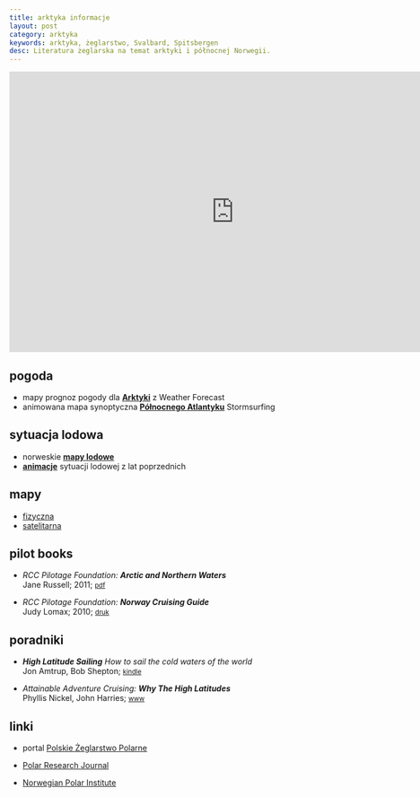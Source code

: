 ```yaml
---
title: arktyka informacje
layout: post
category: arktyka
keywords: arktyka, żeglarstwo, Svalbard, Spitsbergen
desc: Literatura żeglarska na temat arktyki i północnej Norwegii. 
---
```



<iframe src="https://embed.windyty.com/?surface,wind,now,70.081,-5.273,3,,menu,message," width="800" height="500" frameborder="0"></iframe>

pogoda
------
* mapy prognoz pogody dla **[Arktyki](http://www.weather-forecast.com/maps/Arctic)** z Weather Forecast
* animowana mapa synoptyczna **[Północnego Atlantyku](http://www.stormsurfing.com/cgi/display_alt.cgi?a=natla_slp)** Stormsurfing

sytuacja lodowa
---------------
* norweskie **[mapy lodowe](http://polarview.met.no/)**
* **[animacje](http://nsidc.org/cryosphere/sotc/sea_ice_animation.html)** sytuacji lodowej z lat poprzednich

mapy
----
* [fizyczna](http://www.arcgis.com/home/webmap/viewer.html?webmap=ee27a893c7914598983a7fb3ed5244ac)
* [satelitarna](http://www.arcgis.com/home/webmap/viewer.html?webmap=1fffeabdb30949f4aa10daa6cb355001)


pilot books
-----------
* *RCC Pilotage Foundation:* ***Arctic and Northern Waters***  
  Jane Russell; 2011;
  <small>[pdf](http://www.rccpf.org.uk/publications/arctic/arctic-contents)</small>  
  
* *RCC Pilotage Foundation:* ***Norway Cruising Guide***   
  Judy Lomax; 2010;
  <small>[druk](http://www.rccpf.org.uk/publications/europe-a-mediterranean/norway)</small>
  
  
poradniki
---------
* ***High Latitude Sailing*** *How to sail the cold waters of the world*  
  Jon Amtrup, Bob Shepton;
  <small>[kindle](http://www.amazon.co.uk/High-Latitude-Sailing-waters-world-ebook/dp/B00KDYK2FQ/ref=sr_1_1)</small>  
  
* *Attainable Adventure Cruising:* ***Why The High Latitudes***  
  Phyllis Nickel, John Harries;
  <small>[www](http://www.morganscloud.com/series/why-the-high-latitudes/)</small>  


linki
------  

* portal [Polskie Żeglarstwo Polarne](http://polskiezeglarstwopolarne.pl/)

* [Polar Research Journal](http://www.polarresearch.net/)

* [Norwegian Polar Institute](http://www.npolar.no/en/)


